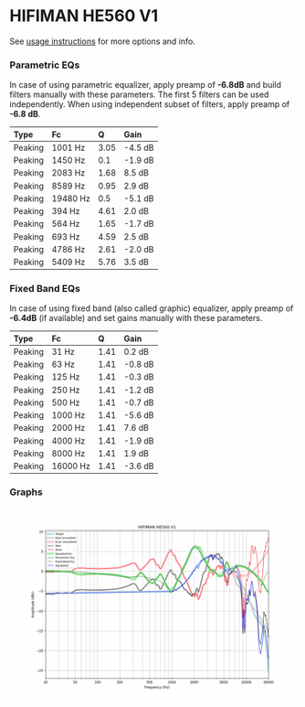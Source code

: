 # HIFIMAN HE560 V1
See [usage instructions](https://github.com/jaakkopasanen/AutoEq#usage) for more options and info.

### Parametric EQs
In case of using parametric equalizer, apply preamp of **-6.8dB** and build filters manually
with these parameters. The first 5 filters can be used independently.
When using independent subset of filters, apply preamp of **-6.8 dB**.

| Type    | Fc       |    Q | Gain    |
|:--------|:---------|:-----|:--------|
| Peaking | 1001 Hz  | 3.05 | -4.5 dB |
| Peaking | 1450 Hz  | 0.1  | -1.9 dB |
| Peaking | 2083 Hz  | 1.68 | 8.5 dB  |
| Peaking | 8589 Hz  | 0.95 | 2.9 dB  |
| Peaking | 19480 Hz | 0.5  | -5.1 dB |
| Peaking | 394 Hz   | 4.61 | 2.0 dB  |
| Peaking | 564 Hz   | 1.65 | -1.7 dB |
| Peaking | 693 Hz   | 4.59 | 2.5 dB  |
| Peaking | 4786 Hz  | 2.61 | -2.0 dB |
| Peaking | 5409 Hz  | 5.76 | 3.5 dB  |

### Fixed Band EQs
In case of using fixed band (also called graphic) equalizer, apply preamp of **-6.4dB**
(if available) and set gains manually with these parameters.

| Type    | Fc       |    Q | Gain    |
|:--------|:---------|:-----|:--------|
| Peaking | 31 Hz    | 1.41 | 0.2 dB  |
| Peaking | 63 Hz    | 1.41 | -0.8 dB |
| Peaking | 125 Hz   | 1.41 | -0.3 dB |
| Peaking | 250 Hz   | 1.41 | -1.2 dB |
| Peaking | 500 Hz   | 1.41 | -0.7 dB |
| Peaking | 1000 Hz  | 1.41 | -5.6 dB |
| Peaking | 2000 Hz  | 1.41 | 7.6 dB  |
| Peaking | 4000 Hz  | 1.41 | -1.9 dB |
| Peaking | 8000 Hz  | 1.41 | 1.9 dB  |
| Peaking | 16000 Hz | 1.41 | -3.6 dB |

### Graphs
![](./HIFIMAN%20HE560%20V1.png)
